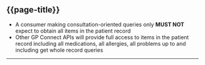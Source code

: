 ## {{page-title}}

- A consumer making consultation-oriented queries only **MUST NOT** expect to obtain all items in the patient record
- Other GP Connect APIs will provide full access to items in the patient record including all medications, all allergies, all problems up to and including get whole record queries

---